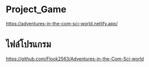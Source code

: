 # Project_Game

https://adventures-in-the-com-sci-world.netlify.app/

# ไฟล์โปรแกรม

https://github.com/Flook2563/Adventures-in-the-Com-Sci-world
